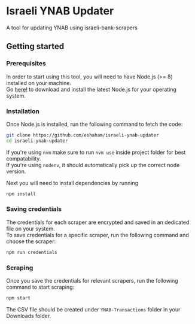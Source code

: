 # Israeli YNAB Updater
A tool for updating YNAB using israeli-bank-scrapers

## Getting started

### Prerequisites 

In order to start using this tool, you will need to have Node.js (>= 8) installed on your machine.  
Go [here!](https://nodejs.org/en/download/) to download and install the latest Node.js for your operating system.

### Installation
Once Node.js is installed, run the following command to fetch the code:

```bash
git clone https://github.com/eshaham/israeli-ynab-updater
cd israeli-ynab-updater
```

If you're using `nvm` make sure to run `nvm use` inside project folder for best compatability.  
If you're using `nodenv`, it should automatically pick up the correct node version.

Next you will need to install dependencies by running
```bash
npm install
```

### Saving credentials
The credentials for each scraper are encrypted and saved in an dedicated file on your system.  
To save credentials for a specific scraper, run the following command and choose the scraper:

```bash
npm run credentials
```

### Scraping
Once you save the credentials for relevant scrapers, run the following command to start scraping:

```bash
npm start
```

The CSV file should be created under `YNAB-Transactions` folder in your Downloads folder.
